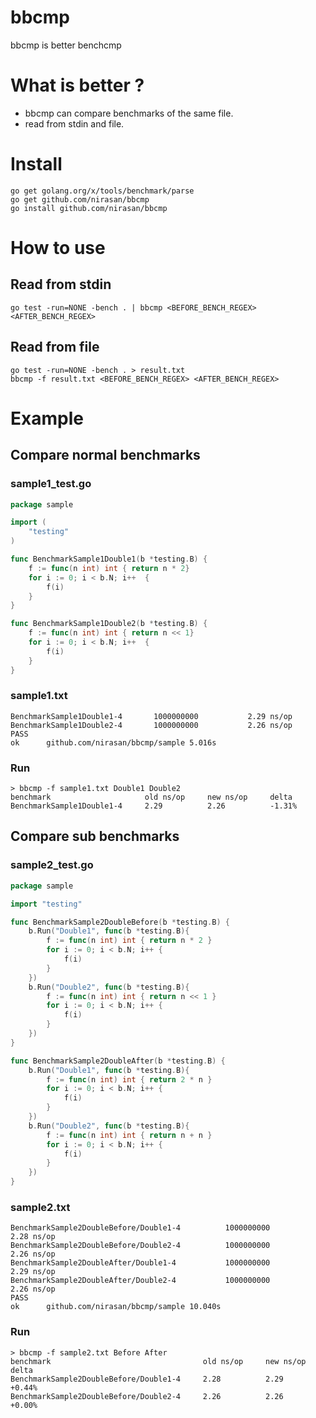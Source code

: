 # bbcmp

bbcmp is better benchcmp

# What is better ?

* bbcmp can compare benchmarks of the same file.
* read from stdin and file.

# Install

```
go get golang.org/x/tools/benchmark/parse
go get github.com/nirasan/bbcmp
go install github.com/nirasan/bbcmp
```

# How to use

## Read from stdin

```
go test -run=NONE -bench . | bbcmp <BEFORE_BENCH_REGEX> <AFTER_BENCH_REGEX>
```

## Read from file

```
go test -run=NONE -bench . > result.txt
bbcmp -f result.txt <BEFORE_BENCH_REGEX> <AFTER_BENCH_REGEX>
```

# Example

## Compare normal benchmarks

### sample1_test.go

```go
package sample

import (
	"testing"
)

func BenchmarkSample1Double1(b *testing.B) {
	f := func(n int) int { return n * 2}
	for i := 0; i < b.N; i++  {
		f(i)
	}
}

func BenchmarkSample1Double2(b *testing.B) {
	f := func(n int) int { return n << 1}
	for i := 0; i < b.N; i++  {
		f(i)
	}
}
```

### sample1.txt

```
BenchmarkSample1Double1-4   	1000000000	         2.29 ns/op
BenchmarkSample1Double2-4   	1000000000	         2.26 ns/op
PASS
ok  	github.com/nirasan/bbcmp/sample	5.016s
```

### Run

```
> bbcmp -f sample1.txt Double1 Double2
benchmark                     old ns/op     new ns/op     delta
BenchmarkSample1Double1-4     2.29          2.26          -1.31%
```

## Compare sub benchmarks

### sample2_test.go

```go
package sample

import "testing"

func BenchmarkSample2DoubleBefore(b *testing.B) {
	b.Run("Double1", func(b *testing.B){
		f := func(n int) int { return n * 2 }
		for i := 0; i < b.N; i++ {
			f(i)
		}
	})
	b.Run("Double2", func(b *testing.B){
		f := func(n int) int { return n << 1 }
		for i := 0; i < b.N; i++ {
			f(i)
		}
	})
}

func BenchmarkSample2DoubleAfter(b *testing.B) {
	b.Run("Double1", func(b *testing.B){
		f := func(n int) int { return 2 * n }
		for i := 0; i < b.N; i++ {
			f(i)
		}
	})
	b.Run("Double2", func(b *testing.B){
		f := func(n int) int { return n + n }
		for i := 0; i < b.N; i++ {
			f(i)
		}
	})
}
```

### sample2.txt

```
BenchmarkSample2DoubleBefore/Double1-4         	1000000000	         2.28 ns/op
BenchmarkSample2DoubleBefore/Double2-4         	1000000000	         2.26 ns/op
BenchmarkSample2DoubleAfter/Double1-4          	1000000000	         2.29 ns/op
BenchmarkSample2DoubleAfter/Double2-4          	1000000000	         2.26 ns/op
PASS
ok  	github.com/nirasan/bbcmp/sample	10.040s
```

### Run

```
> bbcmp -f sample2.txt Before After
benchmark                                  old ns/op     new ns/op     delta
BenchmarkSample2DoubleBefore/Double1-4     2.28          2.29          +0.44%
BenchmarkSample2DoubleBefore/Double2-4     2.26          2.26          +0.00%
```
